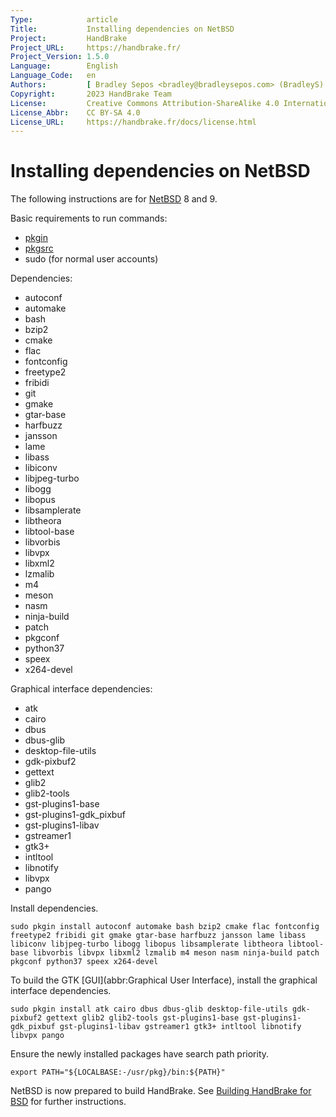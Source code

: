 ```yaml
---
Type:            article
Title:           Installing dependencies on NetBSD
Project:         HandBrake
Project_URL:     https://handbrake.fr/
Project_Version: 1.5.0
Language:        English
Language_Code:   en
Authors:         [ Bradley Sepos <bradley@bradleysepos.com> (BradleyS) ]
Copyright:       2023 HandBrake Team
License:         Creative Commons Attribution-ShareAlike 4.0 International
License_Abbr:    CC BY-SA 4.0
License_URL:     https://handbrake.fr/docs/license.html
---
```


Installing dependencies on NetBSD
=================================

The following instructions are for [NetBSD](https://www.netbsd.org/) 8 and 9.

Basic requirements to run commands:

- [pkgin](https://wiki.netbsd.org/pkgsrc/how_to_upgrade_packages/)
- [pkgsrc](https://www.netbsd.org/docs/pkgsrc/getting.html)
- sudo (for normal user accounts)

Dependencies:

- autoconf
- automake
- bash
- bzip2
- cmake
- flac
- fontconfig
- freetype2
- fribidi
- git
- gmake
- gtar-base
- harfbuzz
- jansson
- lame
- libass
- libiconv
- libjpeg-turbo
- libogg
- libopus
- libsamplerate
- libtheora
- libtool-base
- libvorbis
- libvpx
- libxml2
- lzmalib
- m4
- meson
- nasm
- ninja-build
- patch
- pkgconf
- python37
- speex
- x264-devel

Graphical interface dependencies:

- atk
- cairo
- dbus
- dbus-glib
- desktop-file-utils
- gdk-pixbuf2
- gettext
- glib2
- glib2-tools
- gst-plugins1-base
- gst-plugins1-gdk_pixbuf
- gst-plugins1-libav
- gstreamer1
- gtk3+
- intltool
- libnotify
- libvpx
- pango

Install dependencies.

    sudo pkgin install autoconf automake bash bzip2 cmake flac fontconfig freetype2 fribidi git gmake gtar-base harfbuzz jansson lame libass libiconv libjpeg-turbo libogg libopus libsamplerate libtheora libtool-base libvorbis libvpx libxml2 lzmalib m4 meson nasm ninja-build patch pkgconf python37 speex x264-devel

To build the GTK [GUI](abbr:Graphical User Interface), install the graphical interface dependencies.

    sudo pkgin install atk cairo dbus dbus-glib desktop-file-utils gdk-pixbuf2 gettext glib2 glib2-tools gst-plugins1-base gst-plugins1-gdk_pixbuf gst-plugins1-libav gstreamer1 gtk3+ intltool libnotify libvpx pango

Ensure the newly installed packages have search path priority.

    export PATH="${LOCALBASE:-/usr/pkg}/bin:${PATH}"

NetBSD is now prepared to build HandBrake. See [Building HandBrake for BSD](build-bsd.html) for further instructions.
